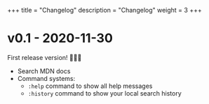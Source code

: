 +++
title = "Changelog"
description = "Changelog"
weight = 3
+++

# v0.1 - 2020-11-30

First release version! 🎉🥳🥳

- Search MDN docs
- Command systems:
    - `:help` command to show all help messages
    - `:history` command to show your local search history 


